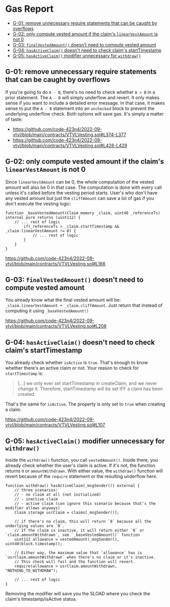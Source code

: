 # Gas Report

- [G-01: remove unnecessary require statements that can be caught by overflows](#g-01-remove-unnecessary-require-statements-that-can-be-caught-by-overflows)
- [G-02: only compute vested amount if the claim's `linearVestAmount` is not 0](#g-02-only-compute-vested-amount-if-the-claims-linearvestamount-is-not-0)
- [G-03: `finalVestedAmount()` doesn't need to compute vested amount](#g-03-finalvestedamount-doesnt-need-to-compute-vested-amount)
- [G-04: `hasActiveClaim()` doesn't need to check claim's startTimestamp](#g-04-hasactiveclaim-doesnt-need-to-check-claims-starttimestamp)
- [G-05: `hasActiveClaim()` modifier unnecessary for `withdraw()`](#g-05-hasactiveclaim-modifier-unnecessary-for-withdraw)

## G-01: remove unnecessary require statements that can be caught by overflows

If you're going to do `A - B`, there's no need to check whether `A > B` in a prior statement. The `A - B` will simply underflow and revert. It only makes sense if you want to include a detailed error message. In that case, it makes sense to put the `A - B` statement into an `unchecked` block to prevent the underlying underflow check. Both options will save gas. It's simply a matter of taste:

- https://github.com/code-423n4/2022-09-vtvl/blob/main/contracts/VTVLVesting.sol#L374-L377
- https://github.com/code-423n4/2022-09-vtvl/blob/main/contracts/VTVLVesting.sol#L426-L429

## G-02: only compute vested amount if the claim's `linearVestAmount` is not 0

Since `linearVestAmount` can be 0, the whole computation of the vested amount will also be 0 in that case. The computation is done with every call unless it's called before the vesting period starts. User's who don't have any vested amount but just the `cliffAmount` can save a lot of gas if you don't execute the vesting logic:

```sol
function _baseVestedAmount(Claim memory _claim, uint40 _referenceTs) internal pure returns (uint112) {
    // ... rest of logic
        if(_referenceTs > _claim.startTimestamp && _claim.linearVestAmount != 0) {
            // ... rest of logic
        }
    }
}
```

https://github.com/code-423n4/2022-09-vtvl/blob/main/contracts/VTVLVesting.sol#L166

## G-03: `finalVestedAmount()` doesn't need to compute vested amount

You already know what the final vested amount will be: `_claim.linearVestAmount + _claim.cliffAmount`. Just return that instead of computing it using `_baseVestedAmount()`

https://github.com/code-423n4/2022-09-vtvl/blob/main/contracts/VTVLVesting.sol#L208

## G-04: `hasActiveClaim()` doesn't need to check claim's startTimestamp

You already check whether `isActive` is `true`. That's enough to know whether there's an active claim or not. Your reason to check for `startTimestamp` is: 
> [...] we only ever set startTimestamp in createClaim, and we never change it. Therefore, startTimestamp will be set IFF a claim has been created.

That's the same for `isActive`. The property is only set to `true` when creating a claim.

https://github.com/code-423n4/2022-09-vtvl/blob/main/contracts/VTVLVesting.sol#L107

## G-05: `hasActiveClaim()` modifier unnecessary for `withdraw()`

Inside the `withdraw()` function, you call `vestedAmount()`. Inside there, you already check whether the user's claim is active. If it's not, the function returns `0` or `amountWithdrawn`. With either value, the `withdraw()` function will revert because of the `require` statement or the resulting underflow here.

```
function withdraw() hasActiveClaim(_msgSender()) external {
    // three scenarios:
    // - no claim at all (not initialized)
    // - inactive claim
    // - active claim (can ignore this scenario because that's the modifier allows anyways)
    Claim storage usrClaim = claims[_msgSender()];
    
    // if there's no claim, this will return `0` because all the underlying values are `0`.
    // If the claim is inactive, it will return either `0` or `claim.amountWithdrawn`, see `_baseVestedAmount()` function
    uint112 allowance = vestedAmount(_msgSender(), uint40(block.timestamp));

    // Either way, the maximum value that `allowance` has is `usrClaim.amountWithdrawn` when there's no claim or it's inactive.
    // This check will fail and the function will revert.
    require(allowance > usrClaim.amountWithdrawn, "NOTHING_TO_WITHDRAW");

    // ... rest of logic
}
```

Removing the modifier will save you the SLOAD where you check the claim's timestamp/isActive status.